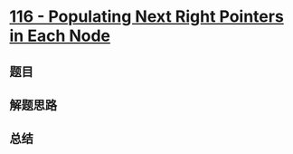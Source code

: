 # [116 - Populating Next Right Pointers in Each Node](https://leetcode.com/problems/populating-next-right-pointers-in-each-node/)

## 题目


## 解题思路


## 总结



